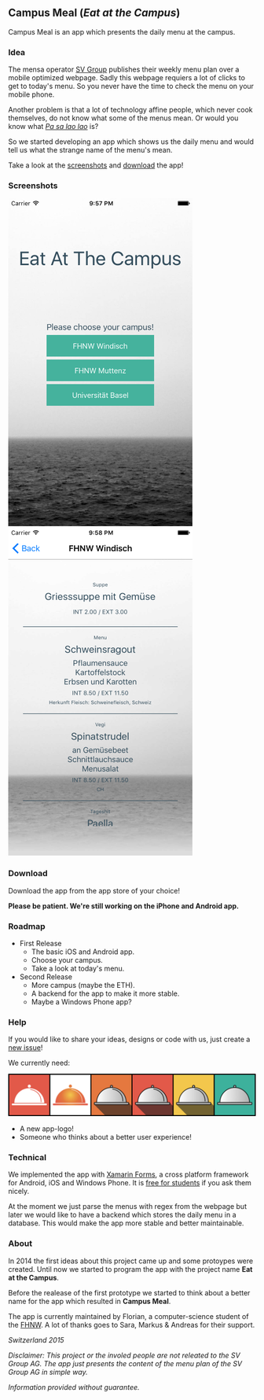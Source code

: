 ## Campus Meal (*Eat at the Campus*)
Campus Meal is an app which presents the daily menu at the campus.

### Idea
The mensa operator [SV Group][1] publishes their weekly menu plan over a mobile optimized webpage. Sadly this webpage requiers a lot of clicks to get to today's menu. So you never have the time to check the menu on your mobile phone.

Another problem is that a lot of technology affine people, which never cook themselves, do not know what some of the menus mean. Or would you know what *[Pa sa lao lao][2]* is?

So we started developing an app which shows us the daily menu and would tell us what the strange name of the menu's mean.

Take a look at the [screenshots](#Screenshots) and [download](#Download) the app!

### Screenshots
![Select Campus](images/screenshots/select_campus.png) ![Today's Menu](images/screenshots/todays_menu.png)


### Download
Download the app from the app store of your choice!

**Please be patient. We're still working on the iPhone and Android app.**

### Roadmap

* First Release
	* The basic iOS and Android app.
	* Choose your campus.
	* Take a look at today's menu.
* Second Release
	* More campus (maybe the ETH).
	* A backend for the app to make it more stable.
	* Maybe a Windows Phone app?

### Help
If you would like to share your ideas, designs or code with us, just create a [new issue](issues/new)!

We currently need:

![Current Logo's](images/drafts/joined_icons.jpeg)

* A new app-logo!
* Someone who thinks about a better user experience!

### Technical
We implemented the app with [Xamarin Forms][3], a cross platform framework for Android, iOS and Windows Phone. It is [free for students][4] if you ask them nicely.

At the moment we just parse the menus with regex from the webpage but later we would like to have a backend which stores the daily menu in a database. This would make the app more stable and better maintainable.

### About
In 2014 the first ideas about this project came up and some protoypes were created. Until now we started to program the app with the project name **Eat at the Campus**.

Before the realease of the first prototype we started to think about a better name for the app which resulted in **Campus Meal**.

The app is currently maintained by Florian, a computer-science student of the [FHNW][5].
A lot of thanks goes to Sara, Markus & Andreas for their support.

*Switzerland 2015*

*Disclaimer: This project or the involed people are not releated to the SV Group AG. The app just presents the content of the menu plan of the SV Group AG in simple way.*

*Information provided without guarantee.*

[1]: http://www.sv-group.ch/de/ "SV Group"
[2]: https://asiastreetfood.com/rezepte/fisch-curry-mit-lao-whiskey/ "Pa sa lao lao"
[3]: https://xamarin.com/forms "Xamarin Forms"
[4]: https://xamarin.com/student "Xamarin Students"
[5]: http://www.fhnw.ch/homepage "University of Applied Sciences and Arts Northwestern Switzerland FHNW"